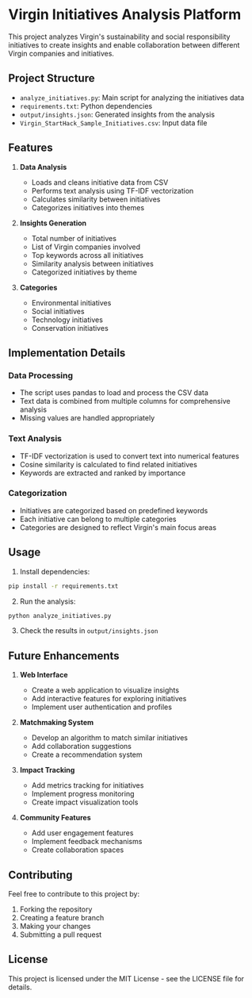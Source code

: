 # Virgin Initiatives Analysis Platform

This project analyzes Virgin's sustainability and social responsibility initiatives to create insights and enable collaboration between different Virgin companies and initiatives.

## Project Structure

- `analyze_initiatives.py`: Main script for analyzing the initiatives data
- `requirements.txt`: Python dependencies
- `output/insights.json`: Generated insights from the analysis
- `Virgin_StartHack_Sample_Initiatives.csv`: Input data file

## Features

1. **Data Analysis**
   - Loads and cleans initiative data from CSV
   - Performs text analysis using TF-IDF vectorization
   - Calculates similarity between initiatives
   - Categorizes initiatives into themes

2. **Insights Generation**
   - Total number of initiatives
   - List of Virgin companies involved
   - Top keywords across all initiatives
   - Similarity analysis between initiatives
   - Categorized initiatives by theme

3. **Categories**
   - Environmental initiatives
   - Social initiatives
   - Technology initiatives
   - Conservation initiatives

## Implementation Details

### Data Processing
- The script uses pandas to load and process the CSV data
- Text data is combined from multiple columns for comprehensive analysis
- Missing values are handled appropriately

### Text Analysis
- TF-IDF vectorization is used to convert text into numerical features
- Cosine similarity is calculated to find related initiatives
- Keywords are extracted and ranked by importance

### Categorization
- Initiatives are categorized based on predefined keywords
- Each initiative can belong to multiple categories
- Categories are designed to reflect Virgin's main focus areas

## Usage

1. Install dependencies:
```bash
pip install -r requirements.txt
```

2. Run the analysis:
```bash
python analyze_initiatives.py
```

3. Check the results in `output/insights.json`

## Future Enhancements

1. **Web Interface**
   - Create a web application to visualize insights
   - Add interactive features for exploring initiatives
   - Implement user authentication and profiles

2. **Matchmaking System**
   - Develop an algorithm to match similar initiatives
   - Add collaboration suggestions
   - Create a recommendation system

3. **Impact Tracking**
   - Add metrics tracking for initiatives
   - Implement progress monitoring
   - Create impact visualization tools

4. **Community Features**
   - Add user engagement features
   - Implement feedback mechanisms
   - Create collaboration spaces

## Contributing

Feel free to contribute to this project by:
1. Forking the repository
2. Creating a feature branch
3. Making your changes
4. Submitting a pull request

## License

This project is licensed under the MIT License - see the LICENSE file for details. 